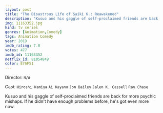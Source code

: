 ```yaml
---
layout: post
title: "The Disastrous Life of Saiki K.: Reawakened"
description: "Kusuo and his gaggle of self-proclaimed friends are back for more psychic mishaps. If he didn't have enough problems before, he's got even more now..."
img: 11163352.jpg
kind: tv series
genres: [Animation,Comedy]
tags: Animation Comedy 
year: 2019
imdb_rating: 7.8
votes: 477
imdb_id: 11163352
netflix_id: 81054849
color: E76F51
---
```

Director: `N/A`  

Cast: `Hiroshi Kamiya` `Ai Kayano` `Jon Bailey` `Jalen K. Cassell` `Ray Chase` 

Kusuo and his gaggle of self-proclaimed friends are back for more psychic mishaps. If he didn't have enough problems before, he's got even more now.